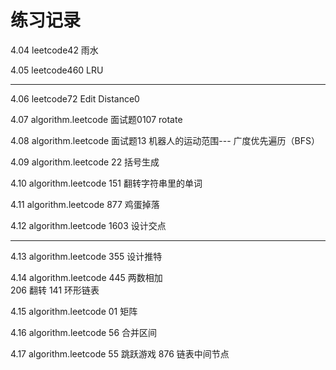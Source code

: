 # 练习记录
4.04  leetcode42 雨水

4.05  leetcode460 LRU

-------------------------

4.06  leetcode72 Edit Distance0

4.07  algorithm.leetcode 面试题0107 rotate 

4.08  algorithm.leetcode 面试题13 机器人的运动范围---  广度优先遍历（BFS）

4.09  algorithm.leetcode 22 括号生成

4.10  algorithm.leetcode 151 翻转字符串里的单词

4.11  algorithm.leetcode 877 鸡蛋掉落

4.12  algorithm.leetcode 1603 设计交点

-----------------------------------------------------------
            
4.13  algorithm.leetcode 355 设计推特

4.14  algorithm.leetcode 445 两数相加  
      206 翻转  141 环形链表
      
4.15  algorithm.leetcode 01 矩阵  


4.16  algorithm.leetcode 56 合并区间

4.17  algorithm.leetcode 55 跳跃游戏
      876 链表中间节点

